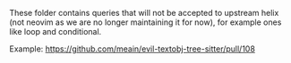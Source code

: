 These folder contains queries that will not be accepted to upstream helix (not neovim as we are no longer maintaining it for now), for example ones like loop and conditional.

Example: https://github.com/meain/evil-textobj-tree-sitter/pull/108
